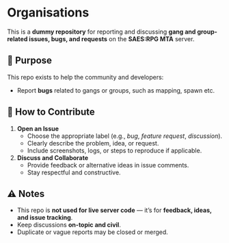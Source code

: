 # Organisations

This is a **dummy repository** for reporting and discussing **gang and group-related issues, bugs, and requests** on the **SAES:RPG MTA** server.

## 🎯 Purpose
This repo exists to help the community and developers:
- Report **bugs** related to gangs or groups, such as mapping, spawn etc.

## 🧭 How to Contribute
1. **Open an Issue**  
   - Choose the appropriate label (e.g., *bug*, *feature request*, *discussion*).  
   - Clearly describe the problem, idea, or request.  
   - Include screenshots, logs, or steps to reproduce if applicable.
2. **Discuss and Collaborate**  
   - Provide feedback or alternative ideas in issue comments.  
   - Stay respectful and constructive.

## ⚠️ Notes
- This repo is **not used for live server code** — it’s for **feedback, ideas, and issue tracking**.  
- Keep discussions **on-topic and civil**.  
- Duplicate or vague reports may be closed or merged.
